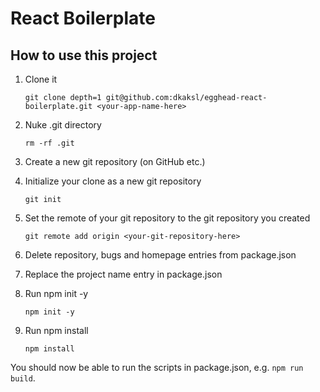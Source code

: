 # React Boilerplate

## How to use this project

1.  Clone it

        git clone depth=1 git@github.com:dkaksl/egghead-react-boilerplate.git <your-app-name-here>

2.  Nuke .git directory

        rm -rf .git

3.  Create a new git repository (on GitHub etc.)
4.  Initialize your clone as a new git repository

        git init

5.  Set the remote of your git repository to the git repository you created

        git remote add origin <your-git-repository-here>

6.  Delete repository, bugs and homepage entries from package.json
7.  Replace the project name entry in package.json
8.  Run npm init -y

        npm init -y

9.  Run npm install

        npm install

You should now be able to run the scripts in package.json, e.g. `npm run build`.
